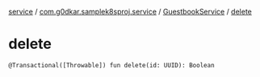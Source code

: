 [service](../../index.md) / [com.g0dkar.samplek8sproj.service](../index.md) / [GuestbookService](index.md) / [delete](./delete.md)

# delete

`@Transactional([Throwable]) fun delete(id: UUID): Boolean`